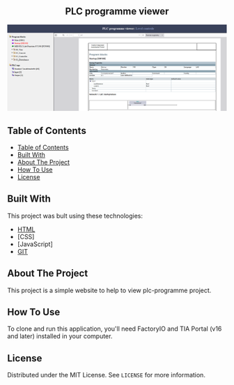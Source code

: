 <h2 align="center">PLC programme viewer</h2>
<p align="center"><img src="documentation\plc_programme_viewer.png"></p>

## Table of Contents
- [Table of Contents](#table-of-contents)
- [Built With](#built-with)
- [About The Project](#about-the-project)
- [How To Use](#how-to-use)
- [License](#license)

## Built With
This project was bult using these technologies:
 - [HTML](https://en.wikipedia.org/wiki/HTML)
 - [CSS]
 - [JavaScript]
 - [GIT](https://git-scm.com/)
 
## About The Project
This project is a simple website to help to view plc-programme project.

## How To Use

To clone and run this application, you'll need FactoryIO and TIA Portal (v16 and later) installed in your computer. 

## License

Distributed under the MIT License. See `LICENSE` for more information.

